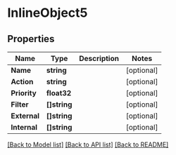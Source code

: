 # InlineObject5

## Properties
Name | Type | Description | Notes
------------ | ------------- | ------------- | -------------
**Name** | **string** |  | [optional] 
**Action** | **string** |  | [optional] 
**Priority** | **float32** |  | [optional] 
**Filter** | **[]string** |  | [optional] 
**External** | **[]string** |  | [optional] 
**Internal** | **[]string** |  | [optional] 

[[Back to Model list]](../README.md#documentation-for-models) [[Back to API list]](../README.md#documentation-for-api-endpoints) [[Back to README]](../README.md)


